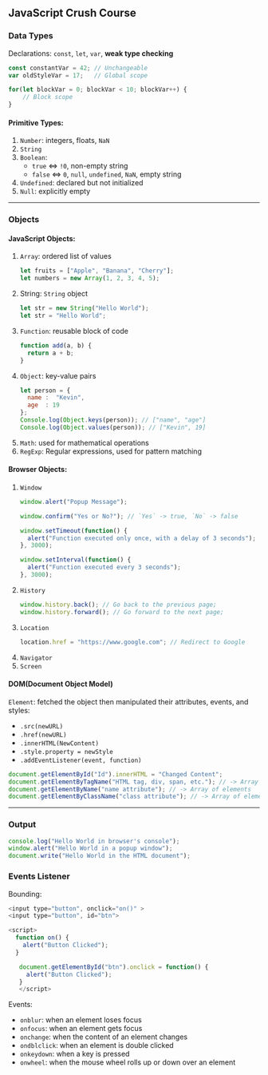 
## JavaScript Crush Course

### Data Types

Declarations: `const`, `let`, `var`,  **weak type checking**
```javascript
const constantVar = 42; // Unchangeable
var oldStyleVar = 17;   // Global scope

for(let blockVar = 0; blockVar < 10; blockVar++) {
    // Block scope
}
```

#### Primitive Types:
1. `Number`: integers, floats, `NaN`
2. `String`
3. `Boolean`: 
   - `true` <=> `!0`, non-empty string
   - `false` <=> `0`, `null`, `undefined`, `NaN`, empty string
4. `Undefined`: declared but not initialized
5. `Null`: explicitly empty
---
### Objects
#### JavaScript Objects:
1. `Array`: ordered list of values
   ```javascript
   let fruits = ["Apple", "Banana", "Cherry"];
   let numbers = new Array(1, 2, 3, 4, 5);
   ```
2. String: `String` object
   ```javascript
   let str = new String("Hello World");
   let str = "Hello World";
   ```
3. `Function`: reusable block of code
   ```javascript
   function add(a, b) {
     return a + b;
   }
   ```
4. `Object`: key-value pairs
   ```javascript
   let person = {
     name :  "Kevin",
     age  : 19
   };
   Console.log(Object.keys(person)); // ["name", "age"]
   Console.log(Object.values(person)); // ["Kevin", 19]
   ```
5. `Math`: used for mathematical operations
6. `RegExp`: Regular expressions, used for pattern matching

#### Browser Objects:
1. `Window`
   ```javascript
   window.alert("Popup Message");

   window.confirm("Yes or No?"); // `Yes` -> true, `No` -> false

   window.setTimeout(function() {
     alert("Function executed only once, with a delay of 3 seconds");
   }, 3000); 

   window.setInterval(function() {
     alert("Function executed every 3 seconds");
   }, 3000);
   ```
2. `History`
   ```javascript
   window.history.back(); // Go back to the previous page;
   window.history.forward(); // Go forward to the next page;
   ```
3. `Location`
   ```javascript
   location.href = "https://www.google.com"; // Redirect to Google
   ```
4. `Navigator`
5. `Screen`

#### DOM(Document Object Model)
`Element`: fetched the object then manipulated their attributes, events, and styles: 
  - `.src(newURL)`
  - `.href(newURL)`
  - `.innerHTML(NewContent)`
  - `.style.property = newStyle`
  - `.addEventListener(event, function)` 
   ```javascript
   document.getElementById("Id").innerHTML = "Changed Content";
   document.getElementByTagName("HTML tag, div, span, etc."); // -> Array of elements
   document.getElementByName("name attribute"); // -> Array of elements
   document.getElementByClassName("class attribute"); // -> Array of elements
  ```


---
### Output
```javascript
console.log("Hello World in browser's console");
window.alert("Hello World in a popup window");
document.write("Hello World in the HTML document");
```


### Events Listener
Bounding:
```javascript
<input type="button", onclick="on()" >
<input type="button", id="btn">

<script>
  function on() {
    alert("Button Clicked");
  }

   document.getElementById("btn").onclick = function() {
     alert("Button Clicked");
   }
   </script>
```

Events:
- `onblur`: when an element loses focus
- `onfocus`: when an element gets focus
- `onchange`: when the content of an element changes
- `ondblclick`: when an element is double clicked
- `onkeydown`: when a key is pressed
- `onwheel`: when the mouse wheel rolls up or down over an element

